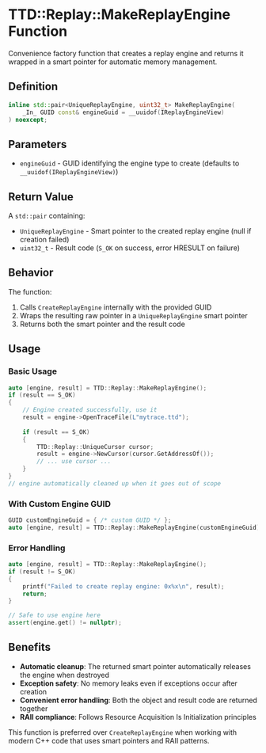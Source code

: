 # TTD::Replay::MakeReplayEngine Function

Convenience factory function that creates a replay engine and returns it wrapped in a smart pointer for automatic memory management.

## Definition

```cpp
inline std::pair<UniqueReplayEngine, uint32_t> MakeReplayEngine(
    _In_ GUID const& engineGuid = __uuidof(IReplayEngineView)
) noexcept;
```

## Parameters

- `engineGuid` - GUID identifying the engine type to create (defaults to `__uuidof(IReplayEngineView)`)

## Return Value

A `std::pair` containing:
- `UniqueReplayEngine` - Smart pointer to the created replay engine (null if creation failed)
- `uint32_t` - Result code (`S_OK` on success, error HRESULT on failure)

## Behavior

The function:
1. Calls `CreateReplayEngine` internally with the provided GUID
2. Wraps the resulting raw pointer in a `UniqueReplayEngine` smart pointer
3. Returns both the smart pointer and the result code

## Usage

### Basic Usage
```cpp
auto [engine, result] = TTD::Replay::MakeReplayEngine();
if (result == S_OK)
{
    // Engine created successfully, use it
    result = engine->OpenTraceFile(L"mytrace.ttd");
    
    if (result == S_OK)
    {
        TTD::Replay::UniqueCursor cursor;
        result = engine->NewCursor(cursor.GetAddressOf());
        // ... use cursor ...
    }
}
// engine automatically cleaned up when it goes out of scope
```

### With Custom Engine GUID
```cpp
GUID customEngineGuid = { /* custom GUID */ };
auto [engine, result] = TTD::Replay::MakeReplayEngine(customEngineGuid);
```

### Error Handling
```cpp
auto [engine, result] = TTD::Replay::MakeReplayEngine();
if (result != S_OK)
{
    printf("Failed to create replay engine: 0x%x\n", result);
    return;
}

// Safe to use engine here
assert(engine.get() != nullptr);
```

## Benefits

- **Automatic cleanup**: The returned smart pointer automatically releases the engine when destroyed
- **Exception safety**: No memory leaks even if exceptions occur after creation
- **Convenient error handling**: Both the object and result code are returned together
- **RAII compliance**: Follows Resource Acquisition Is Initialization principles

This function is preferred over `CreateReplayEngine` when working with modern C++ code that uses smart pointers and RAII patterns.
